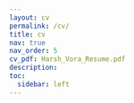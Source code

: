 ```yaml
---
layout: cv
permalink: /cv/
title: cv
nav: true
nav_order: 5
cv_pdf: Harsh_Vora_Resume.pdf
description:
toc:
  sidebar: left
---
```

